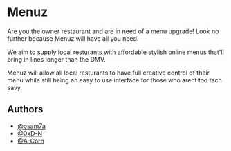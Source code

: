 # Menuz

Are you the owner restaurant and are in need of a menu upgrade! 
Look no further because Menuz will have all you need.

We aim to supply local resturants with affordable stylish online menus that'll
 bring in lines longer than the DMV.

Menuz will allow all local resturants to have full creative control of their menu while still
being an easy to use interface for those who arent too tach savy. 

## Authors

- [@osam7a](https://github.com/osam7a)
- [@0xD-N](https://github.com/0xD-N)
- [@A-Corn](https://github.com/A-Corn)




